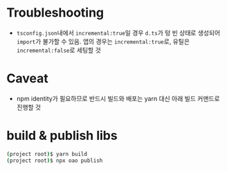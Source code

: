 # Troubleshooting

- `tsconfig.json`내에서 `incremental:true`일 경우 `d.ts`가 텅 빈 상태로 생성되어 `import`가 불가할 수 있음. 앱의 경우는 `incremental:true`로, 유틸은 `incremental:false`로 세팅할 것

# Caveat

- npm identity가 필요하므로 반드시 빌드와 배포는 yarn 대신 아래 빌드 커맨드로 진행할 것

# build & publish libs

```sh
(project root)$ yarn build
(project root)$ npx oao publish
```
